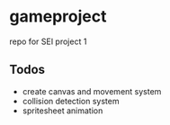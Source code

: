 # gameproject
repo for SEI project 1

## Todos
- create canvas and movement system
- collision detection system
- spritesheet animation
